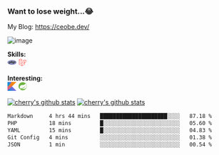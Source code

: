 ### Want to lose weight...😂

My Blog: https://ceobe.dev/

![image](https://github.com/cr-lgl/cr-lgl/blob/master/image.jpeg?raw=true)

**Skills:**  
<code><img height="20" src="https://raw.githubusercontent.com/github/explore/80688e429a7d4ef2fca1e82350fe8e3517d3494d/topics/php/php.png"></code>
<code><img height="20" src="https://raw.githubusercontent.com/github/explore/5c058a388828bb5fde0bcafd4bc867b5bb3f26f3/topics/laravel/laravel.png"></code>

**Interesting:**  
<code><img height="20" src="https://raw.githubusercontent.com/github/explore/80688e429a7d4ef2fca1e82350fe8e3517d3494d/topics/kotlin/kotlin.png"></code>
<code><img height="20" src="https://raw.githubusercontent.com/github/explore/80688e429a7d4ef2fca1e82350fe8e3517d3494d/topics/spring-boot/spring-boot.png"></code>

[![cherry's github stats](https://github-readme-stats.vercel.app/api?username=cr-lgl)](https://github.com/anuraghazra/github-readme-stats)
[![cherry's github stats](https://github-readme-stats.vercel.app/api/top-langs/?username=cr-lgl&layout=compact)](https://github.com/anuraghazra/github-readme-stats)

<!--START_SECTION:waka-->
```text
Markdown     4 hrs 44 mins   █████████████████████░░░░   87.18 % 
PHP          18 mins         █░░░░░░░░░░░░░░░░░░░░░░░░   05.60 % 
YAML         15 mins         █░░░░░░░░░░░░░░░░░░░░░░░░   04.83 % 
Git Config   4 mins          ░░░░░░░░░░░░░░░░░░░░░░░░░   01.38 % 
JSON         1 min           ░░░░░░░░░░░░░░░░░░░░░░░░░   00.54 %
```
<!--END_SECTION:waka-->

